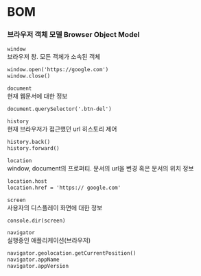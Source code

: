 # BOM

### 브라우저 객체 모델 Browser Object Model

`window`  
브라우저 창. 모든 객체가 소속된 객체

```markdown
window.open('https://google.com')
window.close()
```
  
`document`  
현재 웹문서에 대한 정보

```markdown
document.querySelector('.btn-del')
```

`history`  
현재 브라우저가 접근했던 url 히스토리 제어

```markdown
history.back()
history.forward()
```

`location`  
window, document의 프로퍼티. 문서의 url을 변경 혹은 문서의 위치 정보

```markdown
location.host
location.href = 'https:// google.com'
```

`screen`  
사용자의 디스플레이 화면에 대한 정보

```markdown
console.dir(screen)
```

`navigator`  
실행중인 애플리케이션(브라우저)

```markdown
navigator.geolocation.getCurrentPosition()
navigator.appName
navigator.appVersion
```
